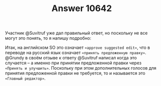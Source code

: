 ﻿---
title: "Answer 10642"
se.owner.user_id: 297453
se.owner.display_name: "Bharatha"
se.owner.link: "https://ru.meta.stackoverflow.com/users/297453/bharatha"
se.answer_id: 10642
se.question_id: 10638
se.post_type: answer
se.is_accepted: False
---
<p>Участник @Suvitruf уже дал правильный ответ, но поскольку не все могут это понять, то я напишу подробно:</p>
<p>Итак, на английском SO это означает <code>«approve suggested edit»</code>, что в переводе на русский язык означает <code>«принять предложенную правку»</code>. @Grundy в своём отзыве к ответу @Suvitruf написал когда это случается – а именно при принятии предложенной правки через <code>«Принять и улучшить»</code>. Поскольку при этом дополнительных голосов для принятия предложенной правки не требуется, то и называется это <code>«Главный редактор»</code>.</p>
